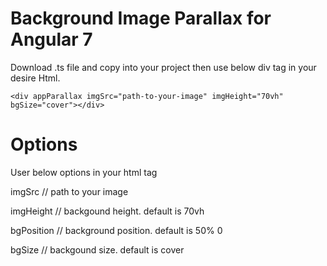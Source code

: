 # Background Image Parallax for Angular 7

Download .ts file and copy into your project then use below div tag in your desire Html.

`<div appParallax imgSrc="path-to-your-image" imgHeight="70vh" bgSize="cover"></div>`


# Options
User below options in your html tag

imgSrc // path to your image

imgHeight // backgound height. default is 70vh

bgPosition // background position. default is 50% 0

bgSize // backgound size. default is cover

